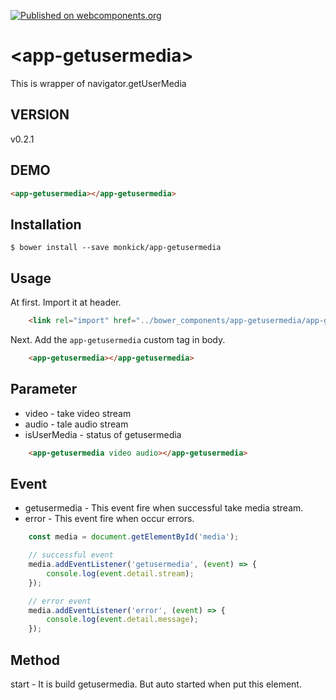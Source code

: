 [![Published on webcomponents.org](https://img.shields.io/badge/webcomponents.org-published-blue.svg)](https://www.webcomponents.org/element/owner/my-element)

# \<app-getusermedia\>

This is wrapper of navigator.getUserMedia

## VERSION

v0.2.1

## DEMO

<!--
```html
<custom-element-demo>
  <template>
    <script src="../webcomponentsjs/webcomponents-lite.js"></script>
    <link rel="import" href="app-getusermedia.html">
    <next-code-block></next-code-block>
  </template>
</custom-element-demo>
```
-->
```html
<app-getusermedia></app-getusermedia>
```

## Installation

```
$ bower install --save monkick/app-getusermedia
```

## Usage

At first. Import it at header.  

```html
    <link rel="import" href="../bower_components/app-getusermedia/app-getusermedia.html">
```

Next. Add the `app-getusermedia` custom tag in body.

```html
    <app-getusermedia></app-getusermedia>
```

## Parameter

* video - take video stream
* audio - tale audio stream
* isUserMedia - status of getusermedia

```html
    <app-getusermedia video audio></app-getusermedia>
```

## Event

* getusermedia - This event fire when successful take media stream.
* error - This event fire when occur errors.

```javascript
    const media = document.getElementById('media');

    // successful event
    media.addEventListener('getusermedia', (event) => {
        console.log(event.detail.stream);
    });

    // error event
    media.addEventListener('error', (event) => {
        console.log(event.detail.message);
    });
```

## Method

start - It is build getusermedia. But auto started when put this element. 